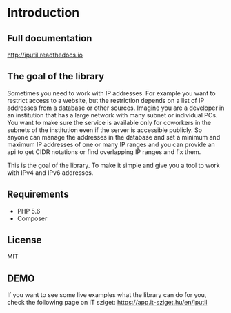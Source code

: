 # Introduction

## Full documentation

http://iputil.readthedocs.io

## The goal of the library

Sometimes you need to work with IP addresses. For example you want to restrict access to a website, but the restriction depends on a list of IP addresses from a database or other sources. Imagine you are a developer in an institution that has a large network with many subnet or individual PCs. You want to make sure the service is available only for coworkers in the subnets of the institution even if the server is accessible publicly. So anyone can manage the addresses in the database and set a minimum and maximum IP addresses of one or many IP ranges and you can provide an api to get CIDR notations or find overlapping IP ranges and fix them.

This is the goal of the library. To make it simple and give you a tool to work with IPv4 and IPv6 addresses.

## Requirements 

- PHP 5.6
- Composer

## License

MIT

## DEMO

If you want to see some live examples what the library can do for you, check the following page on IT sziget: https://app.it-sziget.hu/en/iputil
